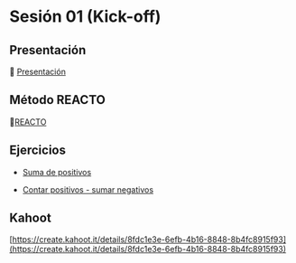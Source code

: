 # Sesión 01 (Kick-off)

## Presentación

🔗 [Presentación](https://docs.google.com/presentation/d/e/2PACX-1vT9Ym3TrxIy6sBY6lSmXgzuQnPp_HSfl4MJb53obaN2FA2_kESdYUoyC8lNuxBTPKCFdS8klgSLbN_H/pub?start=false&loop=false&delayms=3000)

## Método REACTO

🔗[REACTO](https://www.youtube.com/watch?v=AoD3hLFxI5I)

## Ejercicios

- [Suma de positivos](https://www.codewars.com/kata/5715eaedb436cf5606000381)

- [Contar positivos - sumar negativos](https://www.codewars.com/kata/576bb71bbbcf0951d5000044)

## Kahoot

[https://create.kahoot.it/details/8fdc1e3e-6efb-4b16-8848-8b4fc8915f93](https://create.kahoot.it/details/8fdc1e3e-6efb-4b16-8848-8b4fc8915f93)
